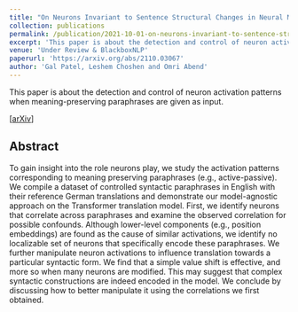 ```yaml
---
title: "On Neurons Invariant to Sentence Structural Changes in Neural Machine Translation"
collection: publications
permalink: /publication/2021-10-01-on-neurons-invariant-to-sentence-structural-changes-in-neural-machine-translation
excerpt: 'This paper is about the detection and control of neuron activation patterns when meaning-preserving paraphrases are given as input.'
venue: 'Under Review & BlackboxNLP'
paperurl: 'https://arxiv.org/abs/2110.03067'
author: 'Gal Patel, Leshem Choshen and Omri Abend'
---
```

This paper is about the detection and control of neuron activation patterns when meaning-preserving paraphrases are given as input.

[[arXiv](https://arxiv.org/abs/2110.03067)]

## Abstract
To gain insight into the role neurons play, we study the activation patterns corresponding to meaning preserving paraphrases (e.g., active-passive). We compile a dataset of controlled syntactic paraphrases in English with their reference German translations and demonstrate our model-agnostic approach on the Transformer translation model. First, we identify neurons that correlate across paraphrases and examine the observed correlation for possible confounds. Although lower-level components (e.g., position embeddings) are found as the cause of similar activations, we identify no localizable set of neurons that specifically encode these paraphrases. We further manipulate neuron activations to influence translation towards a particular syntactic form. We find that a simple value shift is effective, and more so when many neurons are modified. This may suggest that complex syntactic constructions are indeed encoded in the model. We conclude by discussing how to better manipulate it using the correlations we first obtained.



